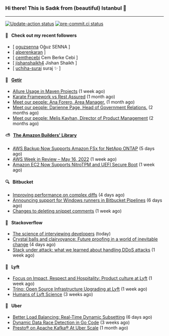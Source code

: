 ### Hi there! This is Sadık from (beautiful) Istanbul 👋

---

[![Update-action status](https://github.com/sadikkuzu/sadikkuzu/actions/workflows/sadikkuzu.yml/badge.svg)](https://github.com/sadikkuzu/sadikkuzu/actions/workflows/sadikkuzu.yml)
[![pre-commit.ci status](https://results.pre-commit.ci/badge/github/sadikkuzu/sadikkuzu/master.svg)](https://results.pre-commit.ci/latest/github/sadikkuzu/sadikkuzu/master)

#### 🔭 &nbsp; Check out my recent followers

- [ [oguzsenna](https://github.com/oguzsenna) Oğuz SENNA ]
- [ [alperenkaran](https://github.com/alperenkaran)  ]
- [ [cemthecebi](https://github.com/cemthecebi) Cem Berke Cebi ]
- [ [jishanshaikh4](https://github.com/jishanshaikh4) Jishan Shaikh ]
- [ [uchiha-suraj](https://github.com/uchiha-suraj) suraj ✨  ]


#### 🚀 &nbsp; [Getir](https://technology.getir.com)

- [Allure Usage in Maven Projects](https://medium.com/getir/allure-usage-in-maven-projects-1900152e7a11?source=rss----5138a1e0a250---4) (1 week ago)
- [Karate Framework vs Rest Assured](https://medium.com/getir/karate-framework-vs-rest-assured-95482a61002e?source=rss----5138a1e0a250---4) (1 month ago)
- [Meet our people: Ana Forero, Area Manager.](https://medium.com/getir/meet-our-people-ana-forero-area-manager-755cac4941e?source=rss----5138a1e0a250---4) (1 month ago)
- [Meet our people: Darienne Page, Head of Government Relations.](https://medium.com/getir/meet-our-people-darienne-page-head-of-government-relations-585f4b50b26d?source=rss----5138a1e0a250---4) (2 months ago)
- [Meet our people: Melis Kayhan, Director of Product Management](https://medium.com/getir/meet-our-people-melis-kayhan-director-of-product-management-27e8f9913648?source=rss----5138a1e0a250---4) (2 months ago)


#### ⛅ &nbsp; [The Amazon Builders' Library](https://aws.amazon.com/builders-library/)

- [AWS Backup Now Supports Amazon FSx for NetApp ONTAP](https://aws.amazon.com/blogs/aws/aws-backup-now-supports-amazon-fsx-for-netapp-ontap/) (5 days ago)
- [AWS Week in Review – May 16, 2022](https://aws.amazon.com/blogs/aws/aws-week-in-review-may-16-2022/) (1 week ago)
- [Amazon EC2 Now Supports NitroTPM and UEFI Secure Boot](https://aws.amazon.com/blogs/aws/amazon-ec2-now-supports-nitrotpm-and-uefi-secure-boot/) (1 week ago)


#### 🔍 &nbsp; Bitbucket

- [Improving performance on complex diffs](https://bitbucket.org/blog/improving-performance-on-complex-diffs) (4 days ago)
- [Announcing support for Windows runners in Bitbucket Pipelines](https://bitbucket.org/blog/windows-runners) (6 days ago)
- [Changes to deleting snippet comments](https://bitbucket.org/blog/changes-to-deleting-snippet-comments) (1 week ago)


#### 📰 &nbsp; Stackoverflow

- [The science of interviewing developers](https://stackoverflow.blog/2022/05/23/the-science-of-interviewing-developers/) (today)
- [Crystal balls and clairvoyance: Future proofing in a world of inevitable change](https://stackoverflow.blog/2022/05/19/crystal-balls-and-clairvoyance-future-proofing-in-a-world-of-inevitable-change/) (4 days ago)
- [Stack under attack: what we learned about handling DDoS attacks](https://stackoverflow.blog/2022/05/16/stack-under-attack-what-we-learned-about-handling-ddos-attacks/) (1 week ago)

#### 🚕 &nbsp; Lyft

- [Focus on Impact, Respect and Hospitality: Product culture at Lyft](https://eng.lyft.com/focus-on-impact-respect-and-hospitality-product-culture-at-lyft-6a6259782fed?source=rss----25cd379abb8---4) (1 week ago)
- [Trino: Open Source Infrastructure Upgrading at Lyft](https://eng.lyft.com/trino-open-source-infrastructure-upgrading-at-lyft-83f26b099fa?source=rss----25cd379abb8---4) (1 week ago)
- [Humans of Lyft Science](https://eng.lyft.com/humans-of-lyft-science-372a4ff226c0?source=rss----25cd379abb8---4) (3 weeks ago)

#### 🚕 &nbsp; Uber

- [Better Load Balancing: Real-Time Dynamic Subsetting](https://eng.uber.com/better-load-balancing-real-time-dynamic-subsetting/) (6 days ago)
- [Dynamic Data Race Detection in Go Code](https://eng.uber.com/dynamic-data-race-detection-in-go-code/) (3 weeks ago)
- [Presto® on Apache Kafka® At Uber Scale](https://eng.uber.com/presto-on-apache-kafka-at-uber-scale/) (1 month ago)
